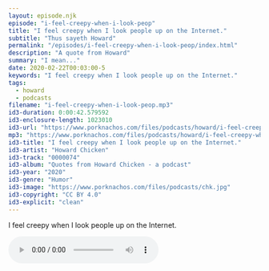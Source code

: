 ```yaml
---
layout: episode.njk
episode: "i-feel-creepy-when-i-look-peop"
title: "I feel creepy when I look people up on the Internet."
subtitle: "Thus sayeth Howard"
permalink: "/episodes/i-feel-creepy-when-i-look-peop/index.html"
description: "A quote from Howard"
summary: "I mean..."
date: 2020-02-22T00:03:00-5
keywords: "I feel creepy when I look people up on the Internet."
tags:
  - howard
  - podcasts
filename: "i-feel-creepy-when-i-look-peop.mp3"
id3-duration: 0:00:42.579592
id3-enclosure-length: 1023010
id3-url: "https://www.porknachos.com/files/podcasts/howard/i-feel-creepy-when-i-look-peop.mp3"
mp3: "https://www.porknachos.com/files/podcasts/howard/i-feel-creepy-when-i-look-peop.mp3"
id3-title: "I feel creepy when I look people up on the Internet."
id3-artist: "Howard Chicken"
id3-track: "0000074"
id3-album: "Quotes from Howard Chicken - a podcast"
id3-year: "2020"
id3-genre: "Humor"
id3-image: "https://www.porknachos.com/files/podcasts/chk.jpg"
id3-copyright: "CC BY 4.0"
id3-explicit: "clean"
---
```

I feel creepy when I look people up on the Internet.

<audio controls>
  <source src="https://www.porknachos.com/files/podcasts/howard/i-feel-creepy-when-i-look-peop.mp3">
</audio>
